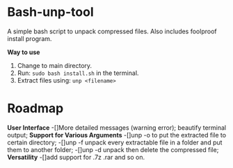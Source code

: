 # Bash-unp-tool
A simple bash script to unpack compressed files. 
Also includes foolproof install program.

**Way to use**
1. Change to main directory.
2. Run: 
``
sudo bash install.sh
``
in the terminal.
3. Extract files using: 
``
unp <filename>
``

# Roadmap

**User Interface**
-[]More detailed messages (warning error); beautify terminal output;
**Support for Various Arguments**
-[]unp <filename> -o <path> to put the extracted file to certain directory;
-[]unp <filename> -f <path> unpack every extractable file in a folder and put them to another folder;
-[]unp <filename> -d unpack then delete the compressed file;
**Versatility**
-[]add support for .7z .rar and so on.
